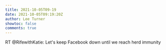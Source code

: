 ```yaml
---
title: 2021-10-05T09-19
date: 2021-10-05T09:19:20Z
author: Lee Turner
showtoc: false
comments: true
---
```


RT @RifewithKatie: Let's keep Facebook down until we reach herd immunity

